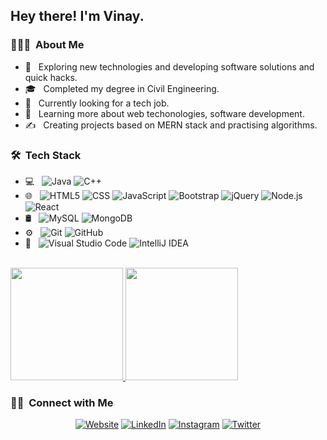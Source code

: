 <h2> Hey there! I'm Vinay.</h2>

<h3> 👨🏻‍💻 &nbsp;About Me </h3>

- 🤔 &nbsp; Exploring new technologies and developing software solutions and quick hacks.
- 🎓 &nbsp; Completed my degree in Civil Engineering.
- 💼 &nbsp; Currently looking for a tech job.
- 🌱 &nbsp; Learning more about web techonologies, software development.
- ✍️ &nbsp; Creating projects based on MERN stack and practising algorithms.

<h3> 🛠 &nbsp;Tech Stack</h3>

- 💻 &nbsp;
  ![Java](https://img.shields.io/badge/-Java-333333?style=flat&logo=Java&logoColor=007396)
  ![C++](https://img.shields.io/badge/-C++-333333?style=flat&logo=C%2B%2B&logoColor=00599C)
- 🌐 &nbsp;
  ![HTML5](https://img.shields.io/badge/-HTML5-333333?style=flat&logo=HTML5)
  ![CSS](https://img.shields.io/badge/-CSS-333333?style=flat&logo=CSS3&logoColor=1572B6)
  ![JavaScript](https://img.shields.io/badge/-JavaScript-333333?style=flat&logo=javascript)
  ![Bootstrap](https://img.shields.io/badge/-Bootstrap-333333?style=flat&logo=bootstrap&logoColor=563D7C)
  ![jQuery](https://img.shields.io/badge/-jQuery-333333?style=flat&logo=jQuery)
  ![Node.js](https://img.shields.io/badge/-Node.js-333333?style=flat&logo=node.js)
  ![React](https://img.shields.io/badge/-React-333333?style=flat&logo=react)
- 🛢 &nbsp;
  ![MySQL](https://img.shields.io/badge/-MySQL-333333?style=flat&logo=mysql)
  ![MongoDB](https://img.shields.io/badge/-MongoDB-333333?style=flat&logo=mongodb)
- ⚙️ &nbsp;
  ![Git](https://img.shields.io/badge/-Git-333333?style=flat&logo=git)
  ![GitHub](https://img.shields.io/badge/-GitHub-333333?style=flat&logo=github)
- 🔧 &nbsp;
  ![Visual Studio Code](https://img.shields.io/badge/-Visual%20Studio%20Code-333333?style=flat&logo=visual-studio-code&logoColor=007ACC)
  ![IntelliJ IDEA](https://img.shields.io/badge/-IntelliJIDEA-333333?style=flat&logo=IntelliJIDEA)

<br/>

<a href="https://github.com/Vinay-96">
  <img height="180em" src="https://github-readme-stats.vercel.app/api?username=Vinay-96&theme=buefy&show_icons=true" />
  <img height="180em" src="https://github-readme-stats.vercel.app/api/top-langs/?username=Vinay-96&theme=buefy&layout=compact" />
</a>

<br/>

<h3> 🤝🏻 &nbsp;Connect with Me </h3>

<p align="center">
<a href="https://vinayraoh.netlify.app/"><img alt="Website" src="https://img.shields.io/badge/Website-www.VinayRao.com-blue?style=flat-square&logo=google-chrome"></a>
<a href="https://www.linkedin.com/in/vinay-rao-h/"><img alt="LinkedIn" src="https://img.shields.io/badge/LinkedIn-Vinay%20Rao%20H-blue?style=flat-square&logo=linkedin"></a>
<a href="https://www.instagram.com/_h.ro_/"><img alt="Instagram" src="https://img.shields.io/badge/Instagram-_h.ro_-blue?style=flat-square&logo=instagram"></a>
<a href="https://twitter.com/VinayRaoH1"><img alt="Twitter" src="https://img.shields.io/badge/VinayRaoH1-blue?style=flat-square&logo=twitter"></a>
</p>


